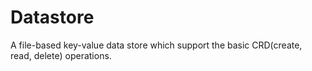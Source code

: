 # Datastore
A file-based key-value data store which support the basic CRD(create, read, delete) operations.
